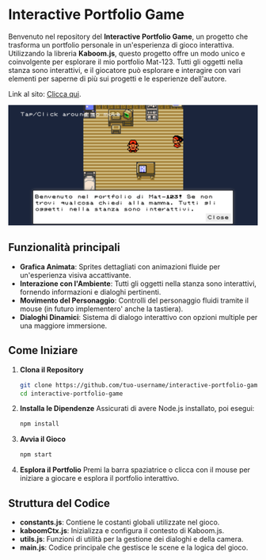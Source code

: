 # Interactive Portfolio Game

Benvenuto nel repository del **Interactive Portfolio Game**, un progetto che trasforma un portfolio personale in un'esperienza di gioco interattiva. Utilizzando la libreria **Kaboom.js**, questo progetto offre un modo unico e coinvolgente per esplorare il mio portfolio Mat-123. Tutti gli oggetti nella stanza sono interattivi, e il giocatore può esplorare e interagire con vari elementi per saperne di più sui progetti e le esperienze dell'autore.


Link al sito: [Clicca qui](https://mat-123-portfolio.netlify.app/).

![Pagina principale di gioco.](./public/Screenshot.png)

## Funzionalità principali

- **Grafica Animata**: Sprites dettagliati con animazioni fluide per un'esperienza visiva accattivante.
- **Interazione con l'Ambiente**: Tutti gli oggetti nella stanza sono interattivi, fornendo informazioni e dialoghi pertinenti.
- **Movimento del Personaggio**: Controlli del personaggio fluidi tramite il mouse (in futuro implementero' anche la tastiera).
- **Dialoghi Dinamici**: Sistema di dialogo interattivo con opzioni multiple per una maggiore immersione.

## Come Iniziare

1. **Clona il Repository**
    ```bash
    git clone https://github.com/tuo-username/interactive-portfolio-game.git
    cd interactive-portfolio-game
    ```

2. **Installa le Dipendenze**
    Assicurati di avere Node.js installato, poi esegui:
    ```bash
    npm install
    ```

3. **Avvia il Gioco**
    ```bash
    npm start
    ```

4. **Esplora il Portfolio**
    Premi la barra spaziatrice o clicca con il mouse per iniziare a giocare e esplora il portfolio interattivo.

## Struttura del Codice

- **constants.js**: Contiene le costanti globali utilizzate nel gioco.
- **kaboomCtx.js**: Inizializza e configura il contesto di Kaboom.js.
- **utils.js**: Funzioni di utilità per la gestione dei dialoghi e della camera.
- **main.js**: Codice principale che gestisce le scene e la logica del gioco.
